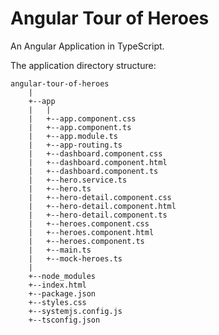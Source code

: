 # Angular Tour of Heroes

An Angular Application in TypeScript.

The application directory structure:

	angular-tour-of-heroes
		|
		+--app
		|	|
		|	+--app.component.css
		|	+--app.component.ts
		|	+--app.module.ts
		|	+--app-routing.ts
		|	+--dashboard.component.css
		|	+--dashboard.component.html
		|	+--dashboard.component.ts
		|	+--hero.service.ts
		|	+--hero.ts		
		|	+--hero-detail.component.css
		|	+--hero-detail.component.html
		|	+--hero-detail.component.ts
		|	+--heroes.component.css
		|	+--heroes.component.html
		|	+--heroes.component.ts
		|	+--main.ts
		|	+--mock-heroes.ts
		|
		+--node_modules
		+--index.html
		+--package.json
		+--styles.css
		+--systemjs.config.js
		+--tsconfig.json